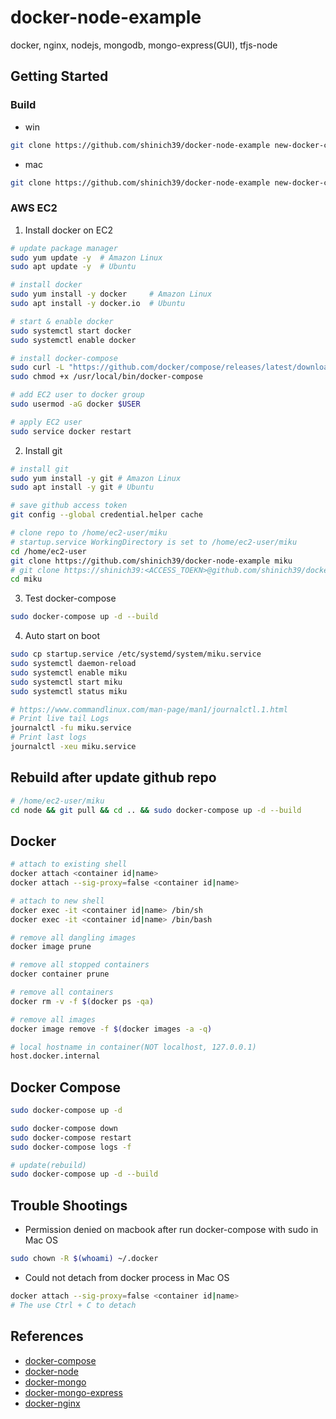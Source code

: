 # docker-node-example

docker, nginx, nodejs, mongodb, mongo-express(GUI), tfjs-node

## Getting Started

### Build

- win

```sh
git clone https://github.com/shinich39/docker-node-example new-docker-compose && cd new-docker-compose && rm -r -Force .git && cd ..
```

- mac

```sh
git clone https://github.com/shinich39/docker-node-example new-docker-compose && cd new-docker-compose && rm -rf .git && cd ..
```

### AWS EC2

1. Install docker on EC2

```sh
# update package manager
sudo yum update -y  # Amazon Linux
sudo apt update -y  # Ubuntu

# install docker
sudo yum install -y docker     # Amazon Linux
sudo apt install -y docker.io  # Ubuntu

# start & enable docker
sudo systemctl start docker
sudo systemctl enable docker

# install docker-compose
sudo curl -L "https://github.com/docker/compose/releases/latest/download/docker-compose-$(uname -s)-$(uname -m)" -o /usr/local/bin/docker-compose
sudo chmod +x /usr/local/bin/docker-compose

# add EC2 user to docker group
sudo usermod -aG docker $USER

# apply EC2 user
sudo service docker restart
```

2. Install git

```sh
# install git
sudo yum install -y git # Amazon Linux
sudo apt install -y git # Ubuntu

# save github access token
git config --global credential.helper cache

# clone repo to /home/ec2-user/miku
# startup.service WorkingDirectory is set to /home/ec2-user/miku
cd /home/ec2-user
git clone https://github.com/shinich39/docker-node-example miku
# git clone https://shinich39:<ACCESS_TOEKN>@github.com/shinich39/docker-node-example.git miku
cd miku
```

3. Test docker-compose

```sh
sudo docker-compose up -d --build
```

4. Auto start on boot

```sh
sudo cp startup.service /etc/systemd/system/miku.service
sudo systemctl daemon-reload
sudo systemctl enable miku
sudo systemctl start miku
sudo systemctl status miku

# https://www.commandlinux.com/man-page/man1/journalctl.1.html
# Print live tail Logs
journalctl -fu miku.service
# Print last logs
journalctl -xeu miku.service
```

## Rebuild after update github repo

```sh
# /home/ec2-user/miku
cd node && git pull && cd .. && sudo docker-compose up -d --build
```

## Docker

```sh
# attach to existing shell
docker attach <container id|name>
docker attach --sig-proxy=false <container id|name> 

# attach to new shell
docker exec -it <container id|name> /bin/sh
docker exec -it <container id|name> /bin/bash

# remove all dangling images 
docker image prune

# remove all stopped containers
docker container prune

# remove all containers
docker rm -v -f $(docker ps -qa)

# remove all images
docker image remove -f $(docker images -a -q)

# local hostname in container(NOT localhost, 127.0.0.1)
host.docker.internal
```

## Docker Compose

```sh
sudo docker-compose up -d

sudo docker-compose down
sudo docker-compose restart
sudo docker-compose logs -f

# update(rebuild)
sudo docker-compose up -d --build
```

## Trouble Shootings

- Permission denied on macbook after run docker-compose with sudo in Mac OS

```sh
sudo chown -R $(whoami) ~/.docker
```

- Could not detach from docker process in Mac OS

```sh
docker attach --sig-proxy=false <container id|name>
# The use Ctrl + C to detach
```

## References

- [docker-compose](https://docs.docker.com/compose/)
- [docker-node](https://hub.docker.com/_/node)
- [docker-mongo](https://hub.docker.com/_/mongo)
- [docker-mongo-express](https://hub.docker.com/_/mongo-express)
- [docker-nginx](https://hub.docker.com/_/nginx)
